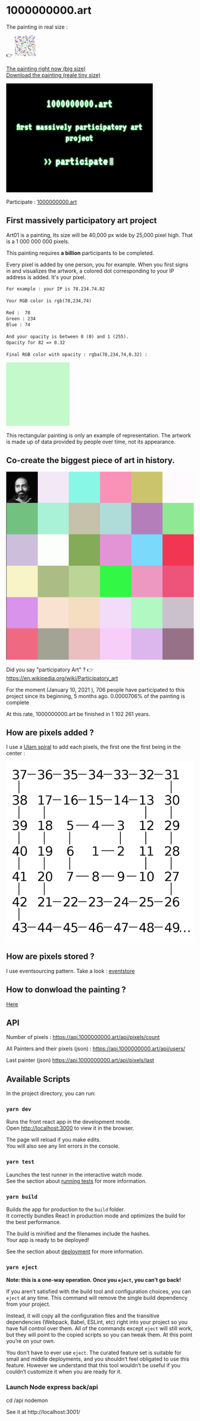 # 1000000000.art  

The painting in real size : 

👉 ![](public/1000000000.svg) 

[The painting right now (big size)](https://api.1000000000.art)
<br/>[Download the painting (reale tiny size)](https://api.1000000000.art/api/users/svg) 


![Screen Capture](public/1000000000.art.gif)

Participate : [1000000000.art](https://1000000000.art)

## First massively participatory art project

Art01 is a painting, Its size will be 40,000 px wide by 25,000 pixel high. That is a 1 000 000 000 pixels.

This painting requires **a billion** participants to be completed.

Every pixel is added by one person, you for example. When you first signs in and visualizes the artwork, a colored dot corresponding to your IP address is added. It's your pixel.

```
For example : your IP is 78.234.74.82

Your RGB color is rgb(78,234,74)

Red :  78 
Green : 234
Blue : 74

And your opacity is between 0 (0) and 1 (255).
Opacity for 82 => 0.32

Final RGB color with opacity : rgba(78,234,74,0.32) :

```

![Art01](api/public/images/demo-pix.png)


This rectangular painting is only an example of representation. The artwork is made up of data provided by people over time, not its appearance.

## Co-create the biggest piece of art in history.


![Screen Capture](public/Capture2.png)


Did you say "participatory Art" ? 👉 https://en.wikipedia.org/wiki/Participatory_art


For the moment (January 10, 2021 ),  706 people have participated to this project since its beginning, 5 months ago. 0.0000706% of the painting is complete

At this rate, 1000000000.art be finished in 1 102 261 years.




## How are pixels added ?

I use a [Ulam spiral](https://en.wikipedia.org/wiki/Ulam_spiral)  to add each pixels, the first one the first being in the center :

![Ulam spiral](public/800px-Ulam_spiral_howto_all_numbers.svg.png)

## How are pixels stored ?

I use eventsourcing pattern. Take a look : [eventstore](https://eventstore.js.org/)  

## How to donwload the painting ?

[Here](https://1000000000.s3.amazonaws.com/Art0x.png)  

## API

Number of pixels : https://api.1000000000.art/api/pixels/count

All Painters and their pixels (json) : https://api.1000000000.art/api/users/

Last painter (json) https://api.1000000000.art/api/pixels/last

## Available Scripts

In the project directory, you can run:

### `yarn dev`

Runs the front react app in the development mode.<br />
Open [http://localhost:3000](http://localhost:3000) to view it in the browser.

The page will reload if you make edits.<br />
You will also see any lint errors in the console.

### `yarn test`

Launches the test runner in the interactive watch mode.<br />
See the section about [running tests](https://facebook.github.io/create-react-app/docs/running-tests) for more information.

### `yarn build`

Builds the app for production to the `build` folder.<br />
It correctly bundles React in production mode and optimizes the build for the best performance.

The build is minified and the filenames include the hashes.<br />
Your app is ready to be deployed!

See the section about [deployment](https://facebook.github.io/create-react-app/docs/deployment) for more information.

### `yarn eject`

**Note: this is a one-way operation. Once you `eject`, you can’t go back!**

If you aren’t satisfied with the build tool and configuration choices, you can `eject` at any time. This command will remove the single build dependency from your project.

Instead, it will copy all the configuration files and the transitive dependencies (Webpack, Babel, ESLint, etc) right into your project so you have full control over them. All of the commands except `eject` will still work, but they will point to the copied scripts so you can tweak them. At this point you’re on your own.

You don’t have to ever use `eject`. The curated feature set is suitable for small and middle deployments, and you shouldn’t feel obligated to use this feature. However we understand that this tool wouldn’t be useful if you couldn’t customize it when you are ready for it.

### Launch Node express back/api

cd /api
nodemon

See it at http://localhost:3001/


